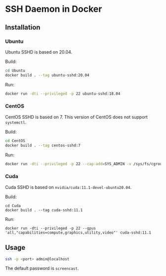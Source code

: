 # SSH Daemon in Docker

## Installation

### Ubuntu

Ubuntu SSHD is based on 20.04.

Build:

```bash
cd Ubuntu
docker build . --tag ubuntu-sshd:20.04
```

Run:

```bash
docker run -dti --privileged -p 22 ubuntu-sshd:18.04
```

### CentOS

CentOS SSHD is based on 7. This version of CentOS does not support `systemctl`.

Build:

```bash
cd CentOS
docker build . --tag centos-sshd:7
```

Run:

```bash
docker run -dti --privileged -p 22 --cap-add=SYS_ADMIN -v /sys/fs/cgroup:/sys/fs/cgroup:ro centos-sshd:7
```

### Cuda

Cuda SSHD is based on `nvidia/cuda:11.1-devel-ubuntu20.04`.

Build:

```shell
cd Cuda
docker build . --tag cuda-sshd:11.1
```
Run:
```shell
docker run -dti --privileged -p 22 --gpus 'all,"capabilities=compute,graphics,utility,video"' cuda-sshd:11.1
```

## Usage

```bash
ssh -p <port> admin@localhost
```

The default password is `screencast`.


